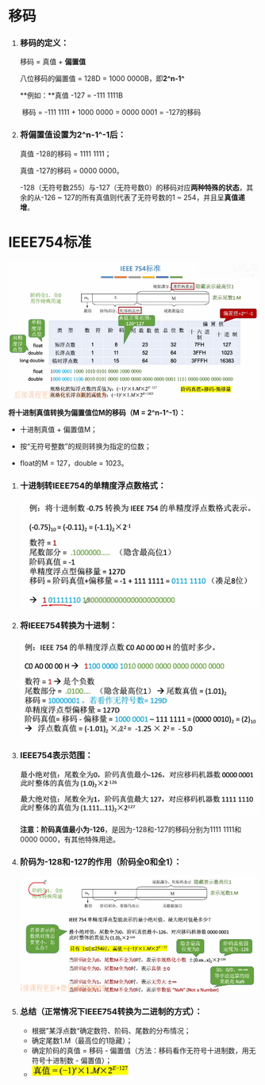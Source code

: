 # 移码

1. ### 移码的定义：

   移码 = 真值 + **偏置值**

   八位移码的偏置值 = 128D = 1000 0000B，即**2^n-1^**

   

   **例如：**真值 -127 = -111 1111B

   ​			移码 = -111 1111 + 1000 0000 = 0000 0001 = -127的移码

   

2. ### 将偏置值设置为2^n-1^-1后：

   真值 -128的移码 = 1111 1111；

   真值 -127的移码 = 0000 0000。

   -128（无符号数255）与-127（无符号数0）的移码对应**两种特殊的状态**，其余的从-126 ~ 127的所有真值则代表了无符号数的1 ~ 254，并且呈**真值递增**。



# IEEE754标准 

![image-20250624144601439](images/image-20250624144601439.png)

**将十进制真值转换为偏置值位M的移码（M = 2^n-1^-1）：**

- 十进制真值 + 偏置值M；

- 按“无符号整数”的规则转换为指定的位数；

- float的M = 127，double = 1023。

  

1. ### 十进制转IEEE754的单精度浮点数格式：

   ![image-20250624145052520](images/image-20250624145052520.png)

   

2. ### 将IEEE754转换为十进制：

   ![image-20250624145205033](images/image-20250624145205033.png)

   

3. ### IEEE754表示范围：

   ![image-20250624145329300](images/image-20250624145329300.png)

   **注意：**阶码真值**最小为-126**，是因为-128和-127的移码分别为1111 1111和0000 0000，有其他特殊用途。

   

4. ### 阶码为-128和-127的作用（阶码全0和全1）：

   ![image-20250624145928606](images/image-20250624145928606.png)

   

5. ### 总结（正常情况下IEEE754转换为二进制的方式）：

   - 根据”某浮点数“确定数符、阶码、尾数的分布情况；
   - 确定尾数1.M（最高位的1隐藏）；
   - 确定阶码的真值 = 移码 - 偏置值（方法：移码看作无符号十进制数，用无符号十进制数 - 偏置值）；
   - ![image-20250624150413634](images/image-20250624150413634.png)